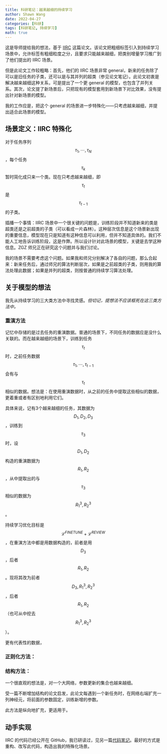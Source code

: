 ```yaml
---
title: 科研笔记：越来越细的持续学习
author: Shawn Wang
date: 2022-04-27
categories: [科研]
tags: [科研笔记, 持续学习]
math: true
---
```



这是导师提给我的想法，基于 [IIRC](https://pengxiang-wang.github.io/posts/papernotes_IIRC) 这篇论文。该论文把粗细标签引入到持续学习场景中，允许标签有粗细粒度之分，且要求只能越来越细，把类别增量学习推广到了他们提出的 IIRC 场景。

但是此论文工作较粗略：首先，他们的 IIRC 场景非常 general，新来的任务除了可以是旧任务的子类，还可以是与其并列的超类（参见论文笔记）。此论文初衷是解决越来越细这种关系，可是提出了一个更 general 的模型，也包含了并列关系。其次，论文提了新场景后，只把现有的模型套用到新场景下对比效果，没有提出针对新场景的模型。

我的工作应是，把这个 general 的场景进一步特殊化——只考虑越来越细，并提出适合此场景的模型。

## 场景定义：IIRC 特殊化

对于任务序列 $$\tau_1, \cdots, \tau_N$$，每个任务 $$\tau_k$$ 暂时简化成只来一个类。现在只考虑越来越细，即 $$\tau_t$$ 是 $$\tau_{t-1}$$ 的子类。

插播一个事情：IIRC 场景中一个很关键的问题是，训练阶段并不知道新来的类是超类还是之前超类的子类（可以看成一片森林）。这种层次信息是这个场景新出现的重要信息，模型现在只是知道有这种信息可以利用，但并不知道具体的。我们不能人工地告诉训练阶段，这是作弊。所以设计针对此场景的模型，关键是去学这种信息。ZGZ 师兄正在研究这个问题并与我们讨论。

我的场景不需要考虑这个问题。如果我和师兄分别解决了各自的问题，那么合起来：新来任务后，通过师兄的算法判断层次，如果是之前超类的子类，则用我的算法处理此数据；如果是并列的超类，则按普通的持续学习算法处理。


## 关于模型的想法

我先从持续学习的三大类方法中寻找灵感。*但切记，提想法不应该框死在这三类方法中。*

### 重演方法

记忆中存储的是过去任务的重演数据。普通的场景下，不同任务的数据应是没什么关联的。而在越来越细的场景下，训练到任务 $$\tau_{t}$$ 时，之前任务数据 $$\tau_1, \cdots, \tau_{t-1}$$ 会有与 $$\tau_{t}$$ 相似的数据。想法是：在使用重演数据时，从之前的任务中提取这些相似的数据，更着重或者有区别地利用它们。

具体来说，记有3个越来越细的任务，其数据为 $$D_{1}, D_2, D_3$$，训练到 $$\tau_3$$ 时，设 $$D_1, D_2$$ 构造的重演数据为 $$R_1, R_2$$，从中提取出的与 $$\tau_3$$ 相似的数据为 $$R_1^3, R_2^3$$。

 持续学习优化目标是 $$\mathcal{L}^{FINETUNE} +  \mathcal{L}^{REVIEW}$$，在重演方法中都是用数据构造的，前者是用 $$D_3$$，后者 $$R_1, R_2$$。现将其改为前者 $$D_3, R_1^3, R_2^3$$，后者 $$R_1, R_2$$（也可从中挖去 $$ R_1^3, R_2^3$$）。 





更有代表性的数据，



### 正则化方法：


### 结构方法：

一个很直观的想法是，对一个大网络，参数更新的集合也越来越细。


受一篇不断增加结构的论文启发，此论文每遇到一个新任务时，在网络右端扩充一列神经元，将前面的参数固定，训练新增的参数。

此方法是纵向地扩充，更适用于。




## 动手实现

IIRC 的代码已经公开在 GitHub，我已研读过，见另一篇[代码笔记]()。最好的方式是重构、改写此代码，构造出我的特殊化场景。




